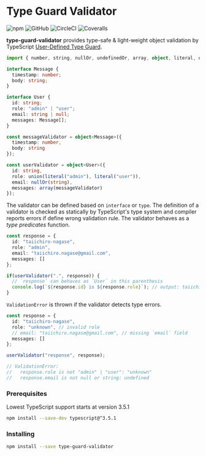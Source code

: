 # Type Guard Validator

![npm](https://img.shields.io/npm/v/type-guard-validator)
![GitHub](https://img.shields.io/github/license/taiichiro-nagase/type-guard-validator)
![CircleCI](https://img.shields.io/circleci/build/github/taiichiro-nagase/type-guard-validator)
![Coveralls](https://img.shields.io/coveralls/github/taiichiro-nagase/type-guard-validator)

**type-guard-validator** provides type-safe & light-weight object validation by TypeScript [User-Defined Type Guard](https://www.typescriptlang.org/docs/handbook/advanced-types.html#using-type-predicates).

```typescript
import { number, string, nullOr, undefinedOr, array, object, literal, union } from "type-guard-validator";

interface Message {
  timestamp: number;
  body: string;
}

interface User {
  id: string;
  role: "admin" | "user";
  email: string | null;
  messages: Message[];
}

const messageValidator = object<Message>({
  timestamp: number,
  body: string
});

const userValidator = object<User>({
  id: string,
  role: union(literal("admin"), literal("user")),
  email: nullOr(string),
  messages: array(messageValidator)
});
```

The validator can be defined based on `interface` or `type`.
The definition of a validator is checked as statically by TypeScript's type system and compiler reports errors if define wrong validation rule.
The validator behaves as a *type predicates* function.

```typescript
const response = {
  id: "taiichiro-nagase",
  role: "admin",
  email: "taiichiro.nagase@gmail.com",
  messages: []
};

if(userValidator(".", response)) {
  // `response` can behaves as `User` in this parenthesis
  console.log(`${response.id} is ${response.role}`); // output: taiichiro-nagase is admin
}
```

`ValidationError` is thrown if the validator detects type errors.

```typescript
const response = {
  id: "taiichiro-nagase",
  role: "unknown", // invalid role
  // email: "taiichiro.nagase@gmail.com", // missing `email` field
  messages: []
};

userValidator("response", response);

// ValidationError:
//   response.role is not "admin" | "user": "unknown"
//   response.email is not null or string: undefined
```

### Prerequisites

Lowest TypeScript support starts at version 3.5.1

```bash
npm install --save-dev typescript@^3.5.1
```

### Installing

```bash
npm install --save type-guard-validator
```
